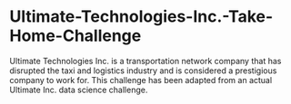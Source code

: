 # Ultimate-Technologies-Inc.-Take-Home-Challenge
Ultimate Technologies Inc. is a transportation network company that has disrupted the taxi and logistics industry and is considered a prestigious company to work for. This challenge has been adapted from an actual Ultimate Inc. data science challenge.
